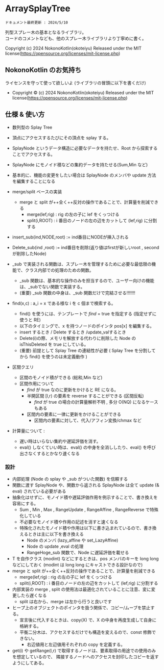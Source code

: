 # ArraySplayTree
`ドキュメント最終更新 : 2024/5/10`

列型スプレー木の基本となるライブラリ。  
コードのコメントなども、他のスプレー木ライブラリより丁寧めに書く。   

Copyright (c) 2024 NokonoKotlin(okoteiyu) Released under the MIT license(https://opensource.org/licenses/mit-license.php)


## NokonoKotlin のお気持ち
ライセンスを守って使って欲しいよ (ライブラリの冒頭に以下を書くだけ)
- Copyright ©️ (c) 2024 NokonoKotlin(okoteiyu) Released under the MIT license(https://opensource.org/licenses/mit-license.php)



## 仕様 & 使い方
- 数列型の Splay Tree 
- 頂点にアクセスするたびにその頂点を splay する。
- SplayNode というデータ構造に必要なデータを持たせ、Root から探索することでアクセスする。
- SplayNode にモノイド積などの集約データを持たせる(Sum,Min など) 
- 基本的に、機能の変更をしたい場合は SplayNode のメンバや update 方法を編集することになる
- merge/split ベースの実装
    - merge と split が++全く++反対の操作であることで、計算量を削減できる
        - merge(lef,rig) : rig の左の子に lef をくっつける
        - split(i,ROOT) : i 番目のノードの左の辺をカットして (lef,rig) に分割する
- insert_sub(ind,NODE,root) := ind番目にNODEが挿入される
- Delete_sub(ind ,root) := ind番目を削除(返り値はfirstが新しいroot , secondが削除したNode)
-  _sub で実装される関数は、スプレー木を管理するために必要な最低限の機能で、クラス内部での処理のための関数。
    -  _sub 関数は、基本的な操作のみを担当するので、ユーザー向けの機能は、_subでない関数で実装する。
    - (重要)  _sub 関数の中身は、_sub 関数だけで完結させる!!!!!!!
- find(x,c) : a_i = x である様な i を c 個まで検索する。
    - find() を使うには、テンプレートで _find_ = true を指定する (指定せずに使うと RE)
    - 以下のタイミングで、x を持つノードのポインタ pos[x] を編集する。
    - insert するとき / Delete するとき /update_valするとき
    - Delete(i)の際、メモリを解放する代わりに削除した Node の isThisDeleted を true にしている。
    - (重要) 前提として Splay Tree の連結性が必要 ( Splay Tree を分割してから find() を使うのは未定義動作 )
    

- 区間クエリ
    - 区間のモノイド積ができる (総和,Min など)
    - 区間作用について
        - _find_ が true なのに更新をかけると RE になる。
        - 半開区間 [l,r) の要素を reverse することができる (区間反転)
            - _find_ が true の場合の計算量解析不明 , 多分 O(NQ) になるケースもある
        - 区間内の要素に一律に更新をかけることができる
            - 区間内の要素に対して、代入/アフィン変換/chmax など
- 計算量について :
    - 遅い時はいらない集約や遅延評価を消す。
    - eval() しなくていい時は、eval() の中身を全消ししたり、eval() を呼び出さなくするとかなり速くなる

### 設計
- 内部処理 (Node の splay や _sub がついた関数) を信頼する  
- 関数に渡す SplayNode や、関数から返される SplayNode は全て update (& eval) されている必要がある
- 抽象化はせずに、モノイド積や遅延評価作用を例示することで、書き換えを容易にする。  
    - Sum , Min , Max , RangeUpdate , RangeAffine , RangeReverse で特殊化している
    - 不必要なモノイド積や作用の記述を消すと速くなる  
    - 特殊化されたモノイド積や作用は以下に書き込まれているので、書き換えるときは主に以下を書き換える
        - Node のメンバ (lazy_affine や set_LazyAffine)
        - Node の update ,eval の処理
        - RangeHoge_sub 関数で、Node に遅延評価を載せる
- T を自作クラス (modint) などにするときは、pos メンバのキーを long long などにしておく 
        (modint は long long にキャストできる設計なので)
- merge と split が++全く++反対の操作であることで、計算量を削減できる
    - merge(lef,rig) : rig の左の子に lef をくっつける
    - split(i,ROOT) : i 番目のノードの左の辺をカットして (lef,rig) に分割する
- 内部実装の merge , split の使用法は最適化されていることに注意、変に変更したら遅くなる
    - split は右から、merge は左から行うと良いです
- ヒープ上のオブジェクトのポインタを扱う関係で、コピー/ムーブを禁止する。
    - 宣言後に代入するときは、copy(X) で、X の中身を再度生成して自身に格納する。
    - 平衡二分木は、アクセスするだけでも構造を変えるので、const 修飾できない。
        - 右辺値用と左辺値用それぞれの copy を定義する。
- get(i) や getRange(l,r) で取得するノードは、要素取得の用途での使用のみを想定しているので、 隣接するノードへのアクセスを封印したコピーを返すようにしてある。
